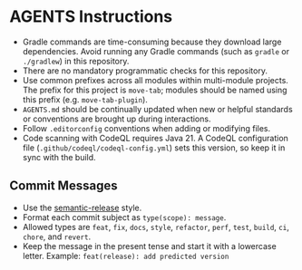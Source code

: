 # AGENTS Instructions

* Gradle commands are time-consuming because they download large dependencies. Avoid running any Gradle commands (such as `gradle` or `./gradlew`) in this repository.
* There are no mandatory programmatic checks for this repository.
* Use common prefixes across all modules within multi-module projects. The prefix for this project is `move-tab`; modules should be named using this prefix (e.g. `move-tab-plugin`).
* `AGENTS.md` should be continually updated when new or helpful standards or conventions are brought up during interactions.
* Follow `.editorconfig` conventions when adding or modifying files.
* Code scanning with CodeQL requires Java 21. A CodeQL configuration file (`.github/codeql/codeql-config.yml`) sets this version, so keep it in sync with the build.

## Commit Messages

* Use the [semantic-release](https://github.com/semantic-release/semantic-release) style.
* Format each commit subject as `type(scope): message`.
* Allowed types are `feat`, `fix`, `docs`, `style`, `refactor`, `perf`, `test`, `build`, `ci`, `chore`, and `revert`.
* Keep the message in the present tense and start it with a lowercase letter. Example: `feat(release): add predicted version`
